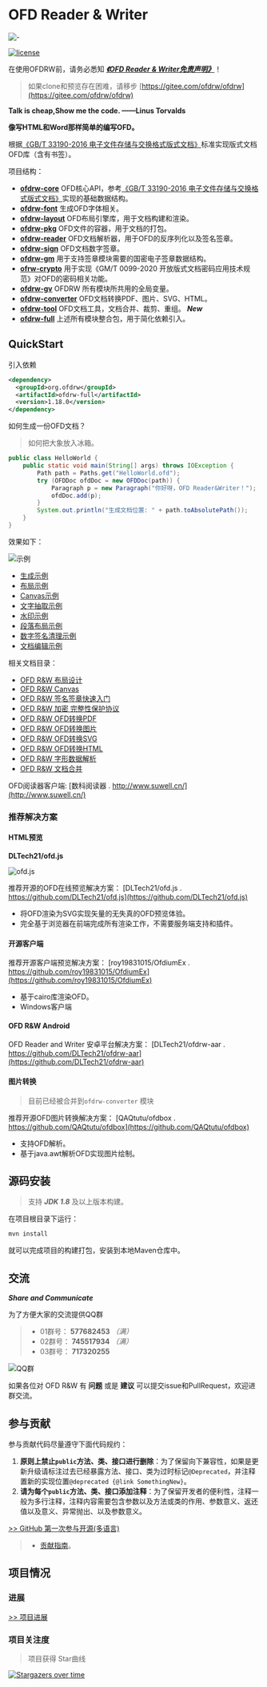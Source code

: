 # OFD Reader & Writer

![-](https://img.shields.io/badge/language-java-orange.svg)

[![license](https://img.shields.io/badge/license-Apache--2.0-blue)](./LICENSE)


在使用OFDRW前，请务必悉知 [***《OFD Reader & Writer免责声明》***](免责声明.md)！


> 如果clone和预览存在困难，请移步 [https://gitee.com/ofdrw/ofdrw](https://gitee.com/ofdrw/ofdrw)


**Talk is cheap,Show me the code. ——Linus Torvalds**

**像写HTML和Word那样简单的编写OFD。**

根据[《GB/T 33190-2016 电子文件存储与交换格式版式文档》](./GBT_33190-2016_电子文件存储与交换格式版式文档.pdf)标准实现版式文档OFD库（含有书签）。

项目结构：

- [**ofdrw-core**](./ofdrw-core) OFD核心API，参考[《GB/T 33190-2016 电子文件存储与交换格式版式文档》](./GBT_33190-2016_电子文件存储与交换格式版式文档.pdf)实现的基础数据结构。
- [**ofdrw-font**](./ofdrw-font) 生成OFD字体相关。
- [**ofdrw-layout**](./ofdrw-layout) OFD布局引擎库，用于文档构建和渲染。
- [**ofdrw-pkg**](./ofdrw-pkg) OFD文件的容器，用于文档的打包。
- [**ofdrw-reader**](./ofdrw-reader) OFD文档解析器，用于OFD的反序列化以及签名签章。
- [**ofdrw-sign**](./ofdrw-sign) OFD文档数字签章。
- [**ofdrw-gm**](./ofdrw-gm) 用于支持签章模块需要的国密电子签章数据结构。
- [**ofrw-crypto**](./ofdrw-crypto) 用于实现《GM/T 0099-2020 开放版式文档密码应用技术规范》对OFD的密码相关功能。
- [**ofdrw-gv**](./ofdrw-gv) OFDRW 所有模块所共用的全局变量。
- [**ofdrw-converter**](./ofdrw-converter) OFD文档转换PDF、图片、SVG、HTML。
- [**ofdrw-tool**](./ofdrw-tool) OFD文档工具，文档合并、裁剪、重组。 ***New***
- [**ofdrw-full**](./ofdrw-full) 上述所有模块整合包，用于简化依赖引入。

## QuickStart

引入依赖
```xml
<dependency>
  <groupId>org.ofdrw</groupId>
  <artifactId>ofdrw-full</artifactId>
  <version>1.18.0</version>
</dependency>
```

如何生成一份OFD文档？

> 如何把大象放入冰箱。

```java
public class HelloWorld {
    public static void main(String[] args) throws IOException {
        Path path = Paths.get("HelloWorld.ofd");
        try (OFDDoc ofdDoc = new OFDDoc(path)) {
            Paragraph p = new Paragraph("你好呀，OFD Reader&Writer！");
            ofdDoc.add(p);
        }
        System.out.println("生成文档位置: " + path.toAbsolutePath());
    }
}
```

效果如下：

![示例](./ofdrw-layout/doc/示例.png)

- [生成示例](./ofdrw-layout/src/test/java/org/ofdrw/layout/OFDDocTest.java)
- [布局示例](./ofdrw-layout/src/test/java/org/ofdrw/layout/LayoutTest.java)
- [Canvas示例](./ofdrw-layout/src/test/java/org/ofdrw/layout/element/canvas/DrawContextTest.java)
- [文字抽取示例](./ofdrw-reader/src/test/java/org/ofdrw/reader/ContentExtractorTest.java)
- [水印示例](./ofdrw-layout/src/test/java/org/ofdrw/layout/cases/watermark/WatermarkTest.java)
- [段落布局示例](./ofdrw-layout/src/test/java/org/ofdrw/layout/ParagraphLayoutDemo.java)
- [数字签名清理示例](./ofdrw-sign/src/test/java/org/ofdrw/sign/SignCleanerTest.java)
- [文档编辑示例](./ofdrw-layout/src/test/java/org/ofdrw/layout/DocEditDemos.java)

相关文档目录：

- [OFD R&W 布局设计](./ofdrw-layout/doc/README.md)
- [OFD R&W Canvas](./ofdrw-layout/doc/canvas/README.md)
- [OFD R&W 签名签章快速入门](./ofdrw-sign/doc/quickstart/README.md)
- [OFD R&W 加密 完整性保护协议](./ofdrw-crypto/README.md)
- [OFD R&W OFD转换PDF](./ofdrw-converter/README.md)
- [OFD R&W OFD转换图片](./ofdrw-converter/README.md)
- [OFD R&W OFD转换SVG](./ofdrw-converter/README.md)
- [OFD R&W OFD转换HTML](./ofdrw-converter/README.md)
- [OFD R&W 字形数据解析](./ofdrw-converter/src/main/java/org/ofdrw/converter/font/README.md)
- [OFD R&W 文档合并](./ofdrw-tool/README.md)


OFD阅读器客户端: [数科阅读器 . http://www.suwell.cn/](http://www.suwell.cn/)

### 推荐解决方案

#### HTML预览

**DLTech21/ofd.js**

![ofd.js](https://raw.githubusercontent.com/DLTech21/ofd.js/master/ofd.jpg)

推荐开源的OFD在线预览解决方案： [DLTech21/ofd.js . https://github.com/DLTech21/ofd.js](https://github.com/DLTech21/ofd.js)

- 将OFD渲染为SVG实现矢量的无失真的OFD预览体验。
- 完全基于浏览器在前端完成所有渲染工作，不需要服务端支持和插件。

#### 开源客户端

推荐开源客户端预览解决方案： [roy19831015/OfdiumEx . https://github.com/roy19831015/OfdiumEx](https://github.com/roy19831015/OfdiumEx)

- 基于cairo库渲染OFD。
- Windows客户端

#### OFD R&W Android

OFD Reader and Writer 安卓平台解决方案： [DLTech21/ofdrw-aar . https://github.com/DLTech21/ofdrw-aar](https://github.com/DLTech21/ofdrw-aar)

#### 图片转换

> 目前已经被合并到`ofdrw-converter` 模块

推荐开源OFD图片转换解决方案： [QAQtutu/ofdbox . https://github.com/QAQtutu/ofdbox](https://github.com/QAQtutu/ofdbox)

- 支持OFD解析。
- 基于java.awt解析OFD实现图片绘制。

## 源码安装


> 支持 ***JDK 1.8*** 及以上版本构建。

在项目根目录下运行：

```bash
mvn install
```

就可以完成项目的构建打包，安装到本地Maven仓库中。

## 交流

***Share and Communicate***

为了方便大家的交流提供QQ群

> - 01群号： **577682453** *（满）*
> - 02群号： **745517934** *（满）*
> - 03群号： **717320255**

![QQ群](./img/QQLink.png)

如果各位对 OFD R&W 有 **问题** 或是 **建议** 可以提交issue和PullRequest，欢迎进群交流。

## 参与贡献

参与贡献代码尽量遵守下面代码规约：

1. **原则上禁止`public`方法、类、接口进行删除**：为了保留向下兼容性，如果是更新升级请标注过去已经暴露方法、接口、类为过时标记`@Deprecated`，并注释置新的实现位置`@deprecated {@link SomethingNew}`。
2. **请为每个`public`方法、类、接口添加注释**：为了保留开发者的便利性，注释一般为多行注释，注释内容需要包含参数以及方法或类的作用、参数意义、返还值以及意义、异常抛出、以及参数意义。

[>> GitHub 第一次参与开源(多语言)](https://github.com/firstcontributions/first-contributions)

> - [贡献指南](CONTRIBUTING.md)。

## 项目情况

### 进展

[>> 项目进展](releasenotes.md)

### 项目关注度

> 项目获得 Star曲线

[![Stargazers over time](https://starchart.cc/ofdrw/ofdrw.svg)](https://starchart.cc/ofdrw/ofdrw)
